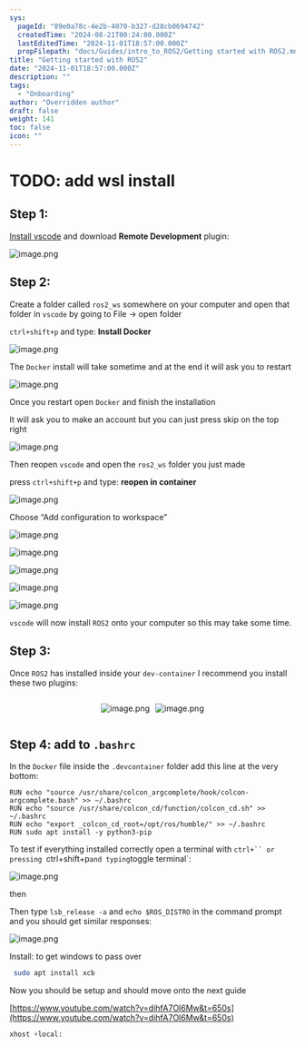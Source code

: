 ```yaml
---
sys:
  pageId: "89e0a78c-4e2b-4070-b327-d28cb0694742"
  createdTime: "2024-08-21T00:24:00.000Z"
  lastEditedTime: "2024-11-01T18:57:00.000Z"
  propFilepath: "docs/Guides/intro_to_ROS2/Getting started with ROS2.md"
title: "Getting started with ROS2"
date: "2024-11-01T18:57:00.000Z"
description: ""
tags:
  - "Onboarding"
author: "Overridden author"
draft: false
weight: 141
toc: false
icon: ""
---
```


# TODO: add wsl install

## Step 1:

[Install vscode](https://code.visualstudio.com/download) and download **Remote Development** plugin:

![image.png](https://prod-files-secure.s3.us-west-2.amazonaws.com/d518164a-d88e-44d1-a4ee-3adb3bd8bce0/efb52993-1881-4a40-b95e-6f020334f022/image.png?X-Amz-Algorithm=AWS4-HMAC-SHA256&X-Amz-Content-Sha256=UNSIGNED-PAYLOAD&X-Amz-Credential=ASIAZI2LB466YD5TTGFS%2F20250220%2Fus-west-2%2Fs3%2Faws4_request&X-Amz-Date=20250220T181028Z&X-Amz-Expires=3600&X-Amz-Security-Token=IQoJb3JpZ2luX2VjEJr%2F%2F%2F%2F%2F%2F%2F%2F%2F%2FwEaCXVzLXdlc3QtMiJHMEUCIQCoXkW76L%2FhHcW8JFkjhpYb6WrARrg%2BE96C3RWSqS3GAQIgFn1O5EpK9elbbgRUQh1Y0F0MwthDtQ1IIfyzdpjFvsAqiAQIw%2F%2F%2F%2F%2F%2F%2F%2F%2F%2F%2FARAAGgw2Mzc0MjMxODM4MDUiDPvyy2Y7XSvaL96kzyrcA%2B9MzmzcA4zH8DUb4mNRLCGWQmWhpVZHvPmvK3UivWIpcFYP0oYRluNISRMA0Xar%2BCdZHBUhLRFxAcDbLtcLXQ3WrHh7bWx7oMKdsBNCtHhZP2wE4Uk6sVZwesbdvAlAraq1qgM87G6Ggb0VlccAA5%2FHtxgJwNZ2ckxw9gNW4vyfUb9aqMZOEF762LVIg1HvktbD9PnpFs8BB8qleJSxzS%2FusH9FUaOcij0jDls45Vl7%2B6iSCOPTyUHmzkDqk5N9HWwog6X%2BsR2ScMq5aNsmJaUrya4U7eZbsV%2FsXHaG7nU0f0Ji3CGS%2BOuQ7xCKwkCSND6qZDCqeSBak%2FrEBPEG94JijvmNfDXJzOBQ2Gx4Kxitln7954op5dDJEWPcUrKrPLXknOAIv7twByshEKMaLDJeEcQNuEdVO0EXJWqQ5fTpJc1LhRXY5Kgo8%2F0hKqrDTP%2BqJRBRF9w%2FiO8uXjBVD2E1Jq0sRP9O%2BQ24jalhxH9tOxAD4zX3xZUcZQuS9LyMvpIBXlBofrZg97hkGX2MhYc1H39Sq8wpXN2fJUNfJmOge0upYzFNVX%2FvuUSC1M9DiTV8ILeEkd%2BMstg4e%2FDGed%2BeA6S10kfutZJurgm%2B9IYH%2BSSd1C2yFgfZdEXPMJTR3b0GOqUBlHGWv6zyZjhJzuK0NWvxoyXMe6XSI6VbfNJ82MjfDjFIVQ3sVuNLLTvHAo3SdvuXmlo7bCQu4SyjglFtj55ZJukk3OGXZtg2I%2F1VA3g1%2FfG5f111WBhoBcOO6XfCxQaE%2F63%2FhJE67bMExVQ7ZBcM3N4XjS4Qq%2Fsxhvu3Sx6l9z5IeDJrq22nubFRvigCCBa8e4N8dNk8qOMmMLNT3FYaDiu0Rryq&X-Amz-Signature=3a184524dfdce8aa830f8fe92db039718a616975b3ceac520ff6149c6bf7ec2b&X-Amz-SignedHeaders=host&x-id=GetObject)

## Step 2:

Create a folder called `ros2_ws` somewhere on your computer and open that folder in `vscode` by going to File → open folder 

`ctrl+shift+p` and type: **Install Docker**

![image.png](https://prod-files-secure.s3.us-west-2.amazonaws.com/d518164a-d88e-44d1-a4ee-3adb3bd8bce0/2269dc0e-1cd5-47ff-bceb-c04ad9b2eab0/image.png?X-Amz-Algorithm=AWS4-HMAC-SHA256&X-Amz-Content-Sha256=UNSIGNED-PAYLOAD&X-Amz-Credential=ASIAZI2LB466YD5TTGFS%2F20250220%2Fus-west-2%2Fs3%2Faws4_request&X-Amz-Date=20250220T181028Z&X-Amz-Expires=3600&X-Amz-Security-Token=IQoJb3JpZ2luX2VjEJr%2F%2F%2F%2F%2F%2F%2F%2F%2F%2FwEaCXVzLXdlc3QtMiJHMEUCIQCoXkW76L%2FhHcW8JFkjhpYb6WrARrg%2BE96C3RWSqS3GAQIgFn1O5EpK9elbbgRUQh1Y0F0MwthDtQ1IIfyzdpjFvsAqiAQIw%2F%2F%2F%2F%2F%2F%2F%2F%2F%2F%2FARAAGgw2Mzc0MjMxODM4MDUiDPvyy2Y7XSvaL96kzyrcA%2B9MzmzcA4zH8DUb4mNRLCGWQmWhpVZHvPmvK3UivWIpcFYP0oYRluNISRMA0Xar%2BCdZHBUhLRFxAcDbLtcLXQ3WrHh7bWx7oMKdsBNCtHhZP2wE4Uk6sVZwesbdvAlAraq1qgM87G6Ggb0VlccAA5%2FHtxgJwNZ2ckxw9gNW4vyfUb9aqMZOEF762LVIg1HvktbD9PnpFs8BB8qleJSxzS%2FusH9FUaOcij0jDls45Vl7%2B6iSCOPTyUHmzkDqk5N9HWwog6X%2BsR2ScMq5aNsmJaUrya4U7eZbsV%2FsXHaG7nU0f0Ji3CGS%2BOuQ7xCKwkCSND6qZDCqeSBak%2FrEBPEG94JijvmNfDXJzOBQ2Gx4Kxitln7954op5dDJEWPcUrKrPLXknOAIv7twByshEKMaLDJeEcQNuEdVO0EXJWqQ5fTpJc1LhRXY5Kgo8%2F0hKqrDTP%2BqJRBRF9w%2FiO8uXjBVD2E1Jq0sRP9O%2BQ24jalhxH9tOxAD4zX3xZUcZQuS9LyMvpIBXlBofrZg97hkGX2MhYc1H39Sq8wpXN2fJUNfJmOge0upYzFNVX%2FvuUSC1M9DiTV8ILeEkd%2BMstg4e%2FDGed%2BeA6S10kfutZJurgm%2B9IYH%2BSSd1C2yFgfZdEXPMJTR3b0GOqUBlHGWv6zyZjhJzuK0NWvxoyXMe6XSI6VbfNJ82MjfDjFIVQ3sVuNLLTvHAo3SdvuXmlo7bCQu4SyjglFtj55ZJukk3OGXZtg2I%2F1VA3g1%2FfG5f111WBhoBcOO6XfCxQaE%2F63%2FhJE67bMExVQ7ZBcM3N4XjS4Qq%2Fsxhvu3Sx6l9z5IeDJrq22nubFRvigCCBa8e4N8dNk8qOMmMLNT3FYaDiu0Rryq&X-Amz-Signature=3a96b570e774a58dfc53da8aa51a722cca40b06e6eb892da026b6a982fd11bd0&X-Amz-SignedHeaders=host&x-id=GetObject)

The `Docker` install will take sometime and at the end it will ask you to restart

![image.png](https://prod-files-secure.s3.us-west-2.amazonaws.com/d518164a-d88e-44d1-a4ee-3adb3bd8bce0/ed233f78-be33-4b1f-b89c-9c346c0e961e/image.png?X-Amz-Algorithm=AWS4-HMAC-SHA256&X-Amz-Content-Sha256=UNSIGNED-PAYLOAD&X-Amz-Credential=ASIAZI2LB466YD5TTGFS%2F20250220%2Fus-west-2%2Fs3%2Faws4_request&X-Amz-Date=20250220T181028Z&X-Amz-Expires=3600&X-Amz-Security-Token=IQoJb3JpZ2luX2VjEJr%2F%2F%2F%2F%2F%2F%2F%2F%2F%2FwEaCXVzLXdlc3QtMiJHMEUCIQCoXkW76L%2FhHcW8JFkjhpYb6WrARrg%2BE96C3RWSqS3GAQIgFn1O5EpK9elbbgRUQh1Y0F0MwthDtQ1IIfyzdpjFvsAqiAQIw%2F%2F%2F%2F%2F%2F%2F%2F%2F%2F%2FARAAGgw2Mzc0MjMxODM4MDUiDPvyy2Y7XSvaL96kzyrcA%2B9MzmzcA4zH8DUb4mNRLCGWQmWhpVZHvPmvK3UivWIpcFYP0oYRluNISRMA0Xar%2BCdZHBUhLRFxAcDbLtcLXQ3WrHh7bWx7oMKdsBNCtHhZP2wE4Uk6sVZwesbdvAlAraq1qgM87G6Ggb0VlccAA5%2FHtxgJwNZ2ckxw9gNW4vyfUb9aqMZOEF762LVIg1HvktbD9PnpFs8BB8qleJSxzS%2FusH9FUaOcij0jDls45Vl7%2B6iSCOPTyUHmzkDqk5N9HWwog6X%2BsR2ScMq5aNsmJaUrya4U7eZbsV%2FsXHaG7nU0f0Ji3CGS%2BOuQ7xCKwkCSND6qZDCqeSBak%2FrEBPEG94JijvmNfDXJzOBQ2Gx4Kxitln7954op5dDJEWPcUrKrPLXknOAIv7twByshEKMaLDJeEcQNuEdVO0EXJWqQ5fTpJc1LhRXY5Kgo8%2F0hKqrDTP%2BqJRBRF9w%2FiO8uXjBVD2E1Jq0sRP9O%2BQ24jalhxH9tOxAD4zX3xZUcZQuS9LyMvpIBXlBofrZg97hkGX2MhYc1H39Sq8wpXN2fJUNfJmOge0upYzFNVX%2FvuUSC1M9DiTV8ILeEkd%2BMstg4e%2FDGed%2BeA6S10kfutZJurgm%2B9IYH%2BSSd1C2yFgfZdEXPMJTR3b0GOqUBlHGWv6zyZjhJzuK0NWvxoyXMe6XSI6VbfNJ82MjfDjFIVQ3sVuNLLTvHAo3SdvuXmlo7bCQu4SyjglFtj55ZJukk3OGXZtg2I%2F1VA3g1%2FfG5f111WBhoBcOO6XfCxQaE%2F63%2FhJE67bMExVQ7ZBcM3N4XjS4Qq%2Fsxhvu3Sx6l9z5IeDJrq22nubFRvigCCBa8e4N8dNk8qOMmMLNT3FYaDiu0Rryq&X-Amz-Signature=974a220dbfa1b37695a3b14aee05222168a2cc50e8ee46c583d1dfcee9047853&X-Amz-SignedHeaders=host&x-id=GetObject)

Once you restart open `Docker` and finish the installation

It will ask you to make an account but you can just press skip on the top right

![image.png](https://prod-files-secure.s3.us-west-2.amazonaws.com/d518164a-d88e-44d1-a4ee-3adb3bd8bce0/21010ad9-1659-4fd9-9f59-9932a09b2a3d/image.png?X-Amz-Algorithm=AWS4-HMAC-SHA256&X-Amz-Content-Sha256=UNSIGNED-PAYLOAD&X-Amz-Credential=ASIAZI2LB466YD5TTGFS%2F20250220%2Fus-west-2%2Fs3%2Faws4_request&X-Amz-Date=20250220T181028Z&X-Amz-Expires=3600&X-Amz-Security-Token=IQoJb3JpZ2luX2VjEJr%2F%2F%2F%2F%2F%2F%2F%2F%2F%2FwEaCXVzLXdlc3QtMiJHMEUCIQCoXkW76L%2FhHcW8JFkjhpYb6WrARrg%2BE96C3RWSqS3GAQIgFn1O5EpK9elbbgRUQh1Y0F0MwthDtQ1IIfyzdpjFvsAqiAQIw%2F%2F%2F%2F%2F%2F%2F%2F%2F%2F%2FARAAGgw2Mzc0MjMxODM4MDUiDPvyy2Y7XSvaL96kzyrcA%2B9MzmzcA4zH8DUb4mNRLCGWQmWhpVZHvPmvK3UivWIpcFYP0oYRluNISRMA0Xar%2BCdZHBUhLRFxAcDbLtcLXQ3WrHh7bWx7oMKdsBNCtHhZP2wE4Uk6sVZwesbdvAlAraq1qgM87G6Ggb0VlccAA5%2FHtxgJwNZ2ckxw9gNW4vyfUb9aqMZOEF762LVIg1HvktbD9PnpFs8BB8qleJSxzS%2FusH9FUaOcij0jDls45Vl7%2B6iSCOPTyUHmzkDqk5N9HWwog6X%2BsR2ScMq5aNsmJaUrya4U7eZbsV%2FsXHaG7nU0f0Ji3CGS%2BOuQ7xCKwkCSND6qZDCqeSBak%2FrEBPEG94JijvmNfDXJzOBQ2Gx4Kxitln7954op5dDJEWPcUrKrPLXknOAIv7twByshEKMaLDJeEcQNuEdVO0EXJWqQ5fTpJc1LhRXY5Kgo8%2F0hKqrDTP%2BqJRBRF9w%2FiO8uXjBVD2E1Jq0sRP9O%2BQ24jalhxH9tOxAD4zX3xZUcZQuS9LyMvpIBXlBofrZg97hkGX2MhYc1H39Sq8wpXN2fJUNfJmOge0upYzFNVX%2FvuUSC1M9DiTV8ILeEkd%2BMstg4e%2FDGed%2BeA6S10kfutZJurgm%2B9IYH%2BSSd1C2yFgfZdEXPMJTR3b0GOqUBlHGWv6zyZjhJzuK0NWvxoyXMe6XSI6VbfNJ82MjfDjFIVQ3sVuNLLTvHAo3SdvuXmlo7bCQu4SyjglFtj55ZJukk3OGXZtg2I%2F1VA3g1%2FfG5f111WBhoBcOO6XfCxQaE%2F63%2FhJE67bMExVQ7ZBcM3N4XjS4Qq%2Fsxhvu3Sx6l9z5IeDJrq22nubFRvigCCBa8e4N8dNk8qOMmMLNT3FYaDiu0Rryq&X-Amz-Signature=f2ead00a31931abbbc21b8d916cbc5d44eabaf9371f76d8434de6af74507bab6&X-Amz-SignedHeaders=host&x-id=GetObject)

Then reopen `vscode` and open the `ros2_ws` folder you just made

press `ctrl+shift+p` and type: **reopen in container**

![image.png](https://prod-files-secure.s3.us-west-2.amazonaws.com/d518164a-d88e-44d1-a4ee-3adb3bd8bce0/4e93b8c2-41ad-488c-8095-c74205196118/image.png?X-Amz-Algorithm=AWS4-HMAC-SHA256&X-Amz-Content-Sha256=UNSIGNED-PAYLOAD&X-Amz-Credential=ASIAZI2LB466YD5TTGFS%2F20250220%2Fus-west-2%2Fs3%2Faws4_request&X-Amz-Date=20250220T181028Z&X-Amz-Expires=3600&X-Amz-Security-Token=IQoJb3JpZ2luX2VjEJr%2F%2F%2F%2F%2F%2F%2F%2F%2F%2FwEaCXVzLXdlc3QtMiJHMEUCIQCoXkW76L%2FhHcW8JFkjhpYb6WrARrg%2BE96C3RWSqS3GAQIgFn1O5EpK9elbbgRUQh1Y0F0MwthDtQ1IIfyzdpjFvsAqiAQIw%2F%2F%2F%2F%2F%2F%2F%2F%2F%2F%2FARAAGgw2Mzc0MjMxODM4MDUiDPvyy2Y7XSvaL96kzyrcA%2B9MzmzcA4zH8DUb4mNRLCGWQmWhpVZHvPmvK3UivWIpcFYP0oYRluNISRMA0Xar%2BCdZHBUhLRFxAcDbLtcLXQ3WrHh7bWx7oMKdsBNCtHhZP2wE4Uk6sVZwesbdvAlAraq1qgM87G6Ggb0VlccAA5%2FHtxgJwNZ2ckxw9gNW4vyfUb9aqMZOEF762LVIg1HvktbD9PnpFs8BB8qleJSxzS%2FusH9FUaOcij0jDls45Vl7%2B6iSCOPTyUHmzkDqk5N9HWwog6X%2BsR2ScMq5aNsmJaUrya4U7eZbsV%2FsXHaG7nU0f0Ji3CGS%2BOuQ7xCKwkCSND6qZDCqeSBak%2FrEBPEG94JijvmNfDXJzOBQ2Gx4Kxitln7954op5dDJEWPcUrKrPLXknOAIv7twByshEKMaLDJeEcQNuEdVO0EXJWqQ5fTpJc1LhRXY5Kgo8%2F0hKqrDTP%2BqJRBRF9w%2FiO8uXjBVD2E1Jq0sRP9O%2BQ24jalhxH9tOxAD4zX3xZUcZQuS9LyMvpIBXlBofrZg97hkGX2MhYc1H39Sq8wpXN2fJUNfJmOge0upYzFNVX%2FvuUSC1M9DiTV8ILeEkd%2BMstg4e%2FDGed%2BeA6S10kfutZJurgm%2B9IYH%2BSSd1C2yFgfZdEXPMJTR3b0GOqUBlHGWv6zyZjhJzuK0NWvxoyXMe6XSI6VbfNJ82MjfDjFIVQ3sVuNLLTvHAo3SdvuXmlo7bCQu4SyjglFtj55ZJukk3OGXZtg2I%2F1VA3g1%2FfG5f111WBhoBcOO6XfCxQaE%2F63%2FhJE67bMExVQ7ZBcM3N4XjS4Qq%2Fsxhvu3Sx6l9z5IeDJrq22nubFRvigCCBa8e4N8dNk8qOMmMLNT3FYaDiu0Rryq&X-Amz-Signature=c59dfa49d87800d22276ba93a68f839ec21bc79eb35512725840d4e3412c6a92&X-Amz-SignedHeaders=host&x-id=GetObject)

Choose “Add configuration to workspace”

![image.png](https://prod-files-secure.s3.us-west-2.amazonaws.com/d518164a-d88e-44d1-a4ee-3adb3bd8bce0/9560b282-5060-4989-ba37-97e7b2c22476/image.png?X-Amz-Algorithm=AWS4-HMAC-SHA256&X-Amz-Content-Sha256=UNSIGNED-PAYLOAD&X-Amz-Credential=ASIAZI2LB466YD5TTGFS%2F20250220%2Fus-west-2%2Fs3%2Faws4_request&X-Amz-Date=20250220T181028Z&X-Amz-Expires=3600&X-Amz-Security-Token=IQoJb3JpZ2luX2VjEJr%2F%2F%2F%2F%2F%2F%2F%2F%2F%2FwEaCXVzLXdlc3QtMiJHMEUCIQCoXkW76L%2FhHcW8JFkjhpYb6WrARrg%2BE96C3RWSqS3GAQIgFn1O5EpK9elbbgRUQh1Y0F0MwthDtQ1IIfyzdpjFvsAqiAQIw%2F%2F%2F%2F%2F%2F%2F%2F%2F%2F%2FARAAGgw2Mzc0MjMxODM4MDUiDPvyy2Y7XSvaL96kzyrcA%2B9MzmzcA4zH8DUb4mNRLCGWQmWhpVZHvPmvK3UivWIpcFYP0oYRluNISRMA0Xar%2BCdZHBUhLRFxAcDbLtcLXQ3WrHh7bWx7oMKdsBNCtHhZP2wE4Uk6sVZwesbdvAlAraq1qgM87G6Ggb0VlccAA5%2FHtxgJwNZ2ckxw9gNW4vyfUb9aqMZOEF762LVIg1HvktbD9PnpFs8BB8qleJSxzS%2FusH9FUaOcij0jDls45Vl7%2B6iSCOPTyUHmzkDqk5N9HWwog6X%2BsR2ScMq5aNsmJaUrya4U7eZbsV%2FsXHaG7nU0f0Ji3CGS%2BOuQ7xCKwkCSND6qZDCqeSBak%2FrEBPEG94JijvmNfDXJzOBQ2Gx4Kxitln7954op5dDJEWPcUrKrPLXknOAIv7twByshEKMaLDJeEcQNuEdVO0EXJWqQ5fTpJc1LhRXY5Kgo8%2F0hKqrDTP%2BqJRBRF9w%2FiO8uXjBVD2E1Jq0sRP9O%2BQ24jalhxH9tOxAD4zX3xZUcZQuS9LyMvpIBXlBofrZg97hkGX2MhYc1H39Sq8wpXN2fJUNfJmOge0upYzFNVX%2FvuUSC1M9DiTV8ILeEkd%2BMstg4e%2FDGed%2BeA6S10kfutZJurgm%2B9IYH%2BSSd1C2yFgfZdEXPMJTR3b0GOqUBlHGWv6zyZjhJzuK0NWvxoyXMe6XSI6VbfNJ82MjfDjFIVQ3sVuNLLTvHAo3SdvuXmlo7bCQu4SyjglFtj55ZJukk3OGXZtg2I%2F1VA3g1%2FfG5f111WBhoBcOO6XfCxQaE%2F63%2FhJE67bMExVQ7ZBcM3N4XjS4Qq%2Fsxhvu3Sx6l9z5IeDJrq22nubFRvigCCBa8e4N8dNk8qOMmMLNT3FYaDiu0Rryq&X-Amz-Signature=c6fa22210c9b068bf2b770be6a25e7d9fc1d921f1b6a15aadcab0bb0d6a39da9&X-Amz-SignedHeaders=host&x-id=GetObject)

![image.png](https://prod-files-secure.s3.us-west-2.amazonaws.com/d518164a-d88e-44d1-a4ee-3adb3bd8bce0/2ee63f81-886b-48e8-a553-dc6e5eac99e4/image.png?X-Amz-Algorithm=AWS4-HMAC-SHA256&X-Amz-Content-Sha256=UNSIGNED-PAYLOAD&X-Amz-Credential=ASIAZI2LB466YD5TTGFS%2F20250220%2Fus-west-2%2Fs3%2Faws4_request&X-Amz-Date=20250220T181028Z&X-Amz-Expires=3600&X-Amz-Security-Token=IQoJb3JpZ2luX2VjEJr%2F%2F%2F%2F%2F%2F%2F%2F%2F%2FwEaCXVzLXdlc3QtMiJHMEUCIQCoXkW76L%2FhHcW8JFkjhpYb6WrARrg%2BE96C3RWSqS3GAQIgFn1O5EpK9elbbgRUQh1Y0F0MwthDtQ1IIfyzdpjFvsAqiAQIw%2F%2F%2F%2F%2F%2F%2F%2F%2F%2F%2FARAAGgw2Mzc0MjMxODM4MDUiDPvyy2Y7XSvaL96kzyrcA%2B9MzmzcA4zH8DUb4mNRLCGWQmWhpVZHvPmvK3UivWIpcFYP0oYRluNISRMA0Xar%2BCdZHBUhLRFxAcDbLtcLXQ3WrHh7bWx7oMKdsBNCtHhZP2wE4Uk6sVZwesbdvAlAraq1qgM87G6Ggb0VlccAA5%2FHtxgJwNZ2ckxw9gNW4vyfUb9aqMZOEF762LVIg1HvktbD9PnpFs8BB8qleJSxzS%2FusH9FUaOcij0jDls45Vl7%2B6iSCOPTyUHmzkDqk5N9HWwog6X%2BsR2ScMq5aNsmJaUrya4U7eZbsV%2FsXHaG7nU0f0Ji3CGS%2BOuQ7xCKwkCSND6qZDCqeSBak%2FrEBPEG94JijvmNfDXJzOBQ2Gx4Kxitln7954op5dDJEWPcUrKrPLXknOAIv7twByshEKMaLDJeEcQNuEdVO0EXJWqQ5fTpJc1LhRXY5Kgo8%2F0hKqrDTP%2BqJRBRF9w%2FiO8uXjBVD2E1Jq0sRP9O%2BQ24jalhxH9tOxAD4zX3xZUcZQuS9LyMvpIBXlBofrZg97hkGX2MhYc1H39Sq8wpXN2fJUNfJmOge0upYzFNVX%2FvuUSC1M9DiTV8ILeEkd%2BMstg4e%2FDGed%2BeA6S10kfutZJurgm%2B9IYH%2BSSd1C2yFgfZdEXPMJTR3b0GOqUBlHGWv6zyZjhJzuK0NWvxoyXMe6XSI6VbfNJ82MjfDjFIVQ3sVuNLLTvHAo3SdvuXmlo7bCQu4SyjglFtj55ZJukk3OGXZtg2I%2F1VA3g1%2FfG5f111WBhoBcOO6XfCxQaE%2F63%2FhJE67bMExVQ7ZBcM3N4XjS4Qq%2Fsxhvu3Sx6l9z5IeDJrq22nubFRvigCCBa8e4N8dNk8qOMmMLNT3FYaDiu0Rryq&X-Amz-Signature=ecafd83d68c1eb80dae3305da7868d9d7ef4bd17d6ce49a14c2b7fbcd84482a9&X-Amz-SignedHeaders=host&x-id=GetObject)

![image.png](https://prod-files-secure.s3.us-west-2.amazonaws.com/d518164a-d88e-44d1-a4ee-3adb3bd8bce0/ae1580b2-b048-407e-aed9-b584224a7a04/image.png?X-Amz-Algorithm=AWS4-HMAC-SHA256&X-Amz-Content-Sha256=UNSIGNED-PAYLOAD&X-Amz-Credential=ASIAZI2LB466YD5TTGFS%2F20250220%2Fus-west-2%2Fs3%2Faws4_request&X-Amz-Date=20250220T181028Z&X-Amz-Expires=3600&X-Amz-Security-Token=IQoJb3JpZ2luX2VjEJr%2F%2F%2F%2F%2F%2F%2F%2F%2F%2FwEaCXVzLXdlc3QtMiJHMEUCIQCoXkW76L%2FhHcW8JFkjhpYb6WrARrg%2BE96C3RWSqS3GAQIgFn1O5EpK9elbbgRUQh1Y0F0MwthDtQ1IIfyzdpjFvsAqiAQIw%2F%2F%2F%2F%2F%2F%2F%2F%2F%2F%2FARAAGgw2Mzc0MjMxODM4MDUiDPvyy2Y7XSvaL96kzyrcA%2B9MzmzcA4zH8DUb4mNRLCGWQmWhpVZHvPmvK3UivWIpcFYP0oYRluNISRMA0Xar%2BCdZHBUhLRFxAcDbLtcLXQ3WrHh7bWx7oMKdsBNCtHhZP2wE4Uk6sVZwesbdvAlAraq1qgM87G6Ggb0VlccAA5%2FHtxgJwNZ2ckxw9gNW4vyfUb9aqMZOEF762LVIg1HvktbD9PnpFs8BB8qleJSxzS%2FusH9FUaOcij0jDls45Vl7%2B6iSCOPTyUHmzkDqk5N9HWwog6X%2BsR2ScMq5aNsmJaUrya4U7eZbsV%2FsXHaG7nU0f0Ji3CGS%2BOuQ7xCKwkCSND6qZDCqeSBak%2FrEBPEG94JijvmNfDXJzOBQ2Gx4Kxitln7954op5dDJEWPcUrKrPLXknOAIv7twByshEKMaLDJeEcQNuEdVO0EXJWqQ5fTpJc1LhRXY5Kgo8%2F0hKqrDTP%2BqJRBRF9w%2FiO8uXjBVD2E1Jq0sRP9O%2BQ24jalhxH9tOxAD4zX3xZUcZQuS9LyMvpIBXlBofrZg97hkGX2MhYc1H39Sq8wpXN2fJUNfJmOge0upYzFNVX%2FvuUSC1M9DiTV8ILeEkd%2BMstg4e%2FDGed%2BeA6S10kfutZJurgm%2B9IYH%2BSSd1C2yFgfZdEXPMJTR3b0GOqUBlHGWv6zyZjhJzuK0NWvxoyXMe6XSI6VbfNJ82MjfDjFIVQ3sVuNLLTvHAo3SdvuXmlo7bCQu4SyjglFtj55ZJukk3OGXZtg2I%2F1VA3g1%2FfG5f111WBhoBcOO6XfCxQaE%2F63%2FhJE67bMExVQ7ZBcM3N4XjS4Qq%2Fsxhvu3Sx6l9z5IeDJrq22nubFRvigCCBa8e4N8dNk8qOMmMLNT3FYaDiu0Rryq&X-Amz-Signature=458210419d5089ea5ce72c8f04b7bb22c5ebbfbde296d7bce4d81f95f9c12ca6&X-Amz-SignedHeaders=host&x-id=GetObject)

![image.png](https://prod-files-secure.s3.us-west-2.amazonaws.com/d518164a-d88e-44d1-a4ee-3adb3bd8bce0/53255b28-f75e-430f-b9e3-c0ac8577e42b/image.png?X-Amz-Algorithm=AWS4-HMAC-SHA256&X-Amz-Content-Sha256=UNSIGNED-PAYLOAD&X-Amz-Credential=ASIAZI2LB466YD5TTGFS%2F20250220%2Fus-west-2%2Fs3%2Faws4_request&X-Amz-Date=20250220T181028Z&X-Amz-Expires=3600&X-Amz-Security-Token=IQoJb3JpZ2luX2VjEJr%2F%2F%2F%2F%2F%2F%2F%2F%2F%2FwEaCXVzLXdlc3QtMiJHMEUCIQCoXkW76L%2FhHcW8JFkjhpYb6WrARrg%2BE96C3RWSqS3GAQIgFn1O5EpK9elbbgRUQh1Y0F0MwthDtQ1IIfyzdpjFvsAqiAQIw%2F%2F%2F%2F%2F%2F%2F%2F%2F%2F%2FARAAGgw2Mzc0MjMxODM4MDUiDPvyy2Y7XSvaL96kzyrcA%2B9MzmzcA4zH8DUb4mNRLCGWQmWhpVZHvPmvK3UivWIpcFYP0oYRluNISRMA0Xar%2BCdZHBUhLRFxAcDbLtcLXQ3WrHh7bWx7oMKdsBNCtHhZP2wE4Uk6sVZwesbdvAlAraq1qgM87G6Ggb0VlccAA5%2FHtxgJwNZ2ckxw9gNW4vyfUb9aqMZOEF762LVIg1HvktbD9PnpFs8BB8qleJSxzS%2FusH9FUaOcij0jDls45Vl7%2B6iSCOPTyUHmzkDqk5N9HWwog6X%2BsR2ScMq5aNsmJaUrya4U7eZbsV%2FsXHaG7nU0f0Ji3CGS%2BOuQ7xCKwkCSND6qZDCqeSBak%2FrEBPEG94JijvmNfDXJzOBQ2Gx4Kxitln7954op5dDJEWPcUrKrPLXknOAIv7twByshEKMaLDJeEcQNuEdVO0EXJWqQ5fTpJc1LhRXY5Kgo8%2F0hKqrDTP%2BqJRBRF9w%2FiO8uXjBVD2E1Jq0sRP9O%2BQ24jalhxH9tOxAD4zX3xZUcZQuS9LyMvpIBXlBofrZg97hkGX2MhYc1H39Sq8wpXN2fJUNfJmOge0upYzFNVX%2FvuUSC1M9DiTV8ILeEkd%2BMstg4e%2FDGed%2BeA6S10kfutZJurgm%2B9IYH%2BSSd1C2yFgfZdEXPMJTR3b0GOqUBlHGWv6zyZjhJzuK0NWvxoyXMe6XSI6VbfNJ82MjfDjFIVQ3sVuNLLTvHAo3SdvuXmlo7bCQu4SyjglFtj55ZJukk3OGXZtg2I%2F1VA3g1%2FfG5f111WBhoBcOO6XfCxQaE%2F63%2FhJE67bMExVQ7ZBcM3N4XjS4Qq%2Fsxhvu3Sx6l9z5IeDJrq22nubFRvigCCBa8e4N8dNk8qOMmMLNT3FYaDiu0Rryq&X-Amz-Signature=70f4df08dbc6f75368679dc83214f571dbcb8aedf93531e48b05b2050dc1a954&X-Amz-SignedHeaders=host&x-id=GetObject)

![image.png](https://prod-files-secure.s3.us-west-2.amazonaws.com/d518164a-d88e-44d1-a4ee-3adb3bd8bce0/7c562767-5af9-4ffb-97d1-327bcdf4ee00/image.png?X-Amz-Algorithm=AWS4-HMAC-SHA256&X-Amz-Content-Sha256=UNSIGNED-PAYLOAD&X-Amz-Credential=ASIAZI2LB466YD5TTGFS%2F20250220%2Fus-west-2%2Fs3%2Faws4_request&X-Amz-Date=20250220T181028Z&X-Amz-Expires=3600&X-Amz-Security-Token=IQoJb3JpZ2luX2VjEJr%2F%2F%2F%2F%2F%2F%2F%2F%2F%2FwEaCXVzLXdlc3QtMiJHMEUCIQCoXkW76L%2FhHcW8JFkjhpYb6WrARrg%2BE96C3RWSqS3GAQIgFn1O5EpK9elbbgRUQh1Y0F0MwthDtQ1IIfyzdpjFvsAqiAQIw%2F%2F%2F%2F%2F%2F%2F%2F%2F%2F%2FARAAGgw2Mzc0MjMxODM4MDUiDPvyy2Y7XSvaL96kzyrcA%2B9MzmzcA4zH8DUb4mNRLCGWQmWhpVZHvPmvK3UivWIpcFYP0oYRluNISRMA0Xar%2BCdZHBUhLRFxAcDbLtcLXQ3WrHh7bWx7oMKdsBNCtHhZP2wE4Uk6sVZwesbdvAlAraq1qgM87G6Ggb0VlccAA5%2FHtxgJwNZ2ckxw9gNW4vyfUb9aqMZOEF762LVIg1HvktbD9PnpFs8BB8qleJSxzS%2FusH9FUaOcij0jDls45Vl7%2B6iSCOPTyUHmzkDqk5N9HWwog6X%2BsR2ScMq5aNsmJaUrya4U7eZbsV%2FsXHaG7nU0f0Ji3CGS%2BOuQ7xCKwkCSND6qZDCqeSBak%2FrEBPEG94JijvmNfDXJzOBQ2Gx4Kxitln7954op5dDJEWPcUrKrPLXknOAIv7twByshEKMaLDJeEcQNuEdVO0EXJWqQ5fTpJc1LhRXY5Kgo8%2F0hKqrDTP%2BqJRBRF9w%2FiO8uXjBVD2E1Jq0sRP9O%2BQ24jalhxH9tOxAD4zX3xZUcZQuS9LyMvpIBXlBofrZg97hkGX2MhYc1H39Sq8wpXN2fJUNfJmOge0upYzFNVX%2FvuUSC1M9DiTV8ILeEkd%2BMstg4e%2FDGed%2BeA6S10kfutZJurgm%2B9IYH%2BSSd1C2yFgfZdEXPMJTR3b0GOqUBlHGWv6zyZjhJzuK0NWvxoyXMe6XSI6VbfNJ82MjfDjFIVQ3sVuNLLTvHAo3SdvuXmlo7bCQu4SyjglFtj55ZJukk3OGXZtg2I%2F1VA3g1%2FfG5f111WBhoBcOO6XfCxQaE%2F63%2FhJE67bMExVQ7ZBcM3N4XjS4Qq%2Fsxhvu3Sx6l9z5IeDJrq22nubFRvigCCBa8e4N8dNk8qOMmMLNT3FYaDiu0Rryq&X-Amz-Signature=f671004239487790d97be04a5581235a70bd4df5111ee36163433aab0dcdb2a2&X-Amz-SignedHeaders=host&x-id=GetObject)

`vscode` will now install `ROS2` onto your computer so this may take some time.

## Step 3:

Once `ROS2` has installed inside your `dev-container` I recommend you install these two plugins:

<div style="display: flex;flex-direction: row; column-gap:10px; max-width: 630px;justify-content: center;">
<div>

![image.png](https://prod-files-secure.s3.us-west-2.amazonaws.com/d518164a-d88e-44d1-a4ee-3adb3bd8bce0/3fc3d550-5a54-4ba1-ba6b-faa01cdb7369/image.png?X-Amz-Algorithm=AWS4-HMAC-SHA256&X-Amz-Content-Sha256=UNSIGNED-PAYLOAD&X-Amz-Credential=ASIAZI2LB466TFSWNU3N%2F20250220%2Fus-west-2%2Fs3%2Faws4_request&X-Amz-Date=20250220T181031Z&X-Amz-Expires=3600&X-Amz-Security-Token=IQoJb3JpZ2luX2VjEJr%2F%2F%2F%2F%2F%2F%2F%2F%2F%2FwEaCXVzLXdlc3QtMiJHMEUCIHYxGNSwS2ZVPfiLBqs6d61%2FfPh1EFICN%2BHvH8ROdLBcAiEA6tKrSEW8hCX1RTy6IDg%2Bzwby9gsNjMrM%2FrtS4NUd%2BqEqiAQIw%2F%2F%2F%2F%2F%2F%2F%2F%2F%2F%2FARAAGgw2Mzc0MjMxODM4MDUiDEwvB79WSEjVknDfByrcA0iH%2FYZ9Mfh3sYfZiYCsnko3%2BUL6CGuKoYlPw7jP%2F9SQ9qE6ybejufi2eigysLW9RYWn8WPOr9vXXJyz06IW19kUX2tdUyJqBAKjQpdOF7HslwDqRm24107kyQHEMaOfqfDvAk9tSrLPwFDfattjMZYglZ0VN5k%2BzKbplg22bjMgif%2F7asWPVSu7%2BzwwXUCpcpaJ5qlavbVgylrjrGGuVqtk333K4GQzrsjbqBFU2W7S3QDtvrgzsDMxmDwooSYSDODBRtjar94FTK%2BYWTaI2uorVl0%2FyOcXahHjaG7%2B%2F2dBtRDnJgJ8oLM9UxmLZuY8CIeVbGk4Hr9JVbxYUoz1NEYzneV3aDhFrPFYc%2FqL7GF8rOSJRtohgFgyN8oAVYr7qbzwvfed19O1LSGV6Xc%2FXI7Kaol%2BTXHM4CBUBieCLTo80gJyOknIMkTTfTBtQ8YAnxrYFFDGk71pJ9i97gEXsEq%2FGnt31jercFDsZJ7jNDwHq%2FMJMlmhm9eH0%2Floj4QLiU04BA4NuQ9g0wootvyGxoq1wVrgydu95gp0Wj2wSao92s75o54trOsmV1vVZPK1%2FGfHwzPXjZ%2Bdzv%2BMy471kZ%2F5Yx887gXbyZgwuV7wQszL5m6gHuF%2BTfSdFE8YMKHR3b0GOqUBhyQrAceHoi3bRl%2BUB0N8dFvXP7vLp45ZHZ9FdMAVkzrvaQYvrAeMe7o4JtZGf7qGspOdizvNgfeLBejIrihivtwv1XNk1SkINVlUt5Li2L9LeJSAGz%2BTniajo53HRLW56ntff37oBliz%2FreeE7HBr9%2FCd8PVekD3SLAFHoVhS1pCoj7K1d%2FJ9j5AvBsU3nUWVuUd9bLjqoWePR2k9YV5v1e1VVlj&X-Amz-Signature=90cf11640b82051161e24a4f566e3cf0fea465d4caea1d6cbde3b83b25e748a0&X-Amz-SignedHeaders=host&x-id=GetObject)

</div>
<div>

![image.png](https://prod-files-secure.s3.us-west-2.amazonaws.com/d518164a-d88e-44d1-a4ee-3adb3bd8bce0/d994cc66-13c2-4093-a5a3-f84cf4601a82/image.png?X-Amz-Algorithm=AWS4-HMAC-SHA256&X-Amz-Content-Sha256=UNSIGNED-PAYLOAD&X-Amz-Credential=ASIAZI2LB466TZ3IDC2C%2F20250220%2Fus-west-2%2Fs3%2Faws4_request&X-Amz-Date=20250220T181031Z&X-Amz-Expires=3600&X-Amz-Security-Token=IQoJb3JpZ2luX2VjEJr%2F%2F%2F%2F%2F%2F%2F%2F%2F%2FwEaCXVzLXdlc3QtMiJHMEUCIQDAQ7bB75wB%2BCyaLzibD71H%2Fvf80NdOcwkV7ZcV1%2F8qNQIgIZlNjX3fBBp57HAd4NuaWng5t1Mc4VEkFbdJtefAOaQqiAQIw%2F%2F%2F%2F%2F%2F%2F%2F%2F%2F%2FARAAGgw2Mzc0MjMxODM4MDUiDLsfdLdZRhPvUgIY5SrcA8UPSFIH4CC1LTmW81C0DdQsJVZtTRy%2FJIiQwMtzTO9e3bmb7CKTir4EDcGNCctbbFGLxcxJQojcRrBDtaffQvX23ygFeKzHOB9PCksWWF4a%2BzNvJQPB%2BWctnSdstQ99V%2B9sqx8fHDRR4q%2B2lpLIAr9ZfvdHuYEKdvFxBvnLjhMmcFGyY9gHuPcdsYMAma2kAEyK%2FSgZs%2B22RwosfSgELHJSyajxMH%2BwO%2FtrccTGA6EgCIdsLzLPYIGBCmoCLlylplurkoOL%2BTrV2yfcdx09mlTGX8Z6UGnmBmROXCLmI%2FDdUUKWEzRTB8IGppyAneMEb12hwEHCZylgaDd5c8VawuvhEyuF1jJmWmI2AECSZzftPC8DRtyliqGNMnu4E3%2FiJZYhmfrVZXG3qH2TpCA7d6aOWAD1YIqKrNFET6uM6kFEm6P7RknmBB0cr9rJfMpr1TOLA1X45g4rSTlugrpO%2FNonsmkmpo72AnixvUqVyQQSZJauDjfecryYykFDcflxvgPKUYHFK78SviEpqNaPLC8HbQXNTEwC7%2BMFUnkKMINwi6Y%2BvTW3bNcr2Ssg1b9FsfrxabUq0SC7jrq8fepEMy9WfXs8IzhVkonTKVzsTdLArzNQD4gtSrGpiYmCMPHQ3b0GOqUBrhkg8duU3PhLcAXxqYZ752S4Agyo4guMM03bszWCJ4NuWVIQU4gIO6pJKFGiVk6Mr5iRWZCUpDddaN5f1YJtYjpibaM584hGBU3unvXkp19ae1McKh5Q6Ell9O87N4UdzpMZKD%2Fb2jh8beDyBie3gRJJdLZK6O272TGjgB8F444IASwUU5B0ifknSqNiT7QY9g%2FAzVQl2LwCRT06gly%2BRMjGrk3B&X-Amz-Signature=4704139b963feb32cbd9b9809a259bb2f1d659323b823fb5d6ba61c95e40eef7&X-Amz-SignedHeaders=host&x-id=GetObject)

</div>
</div>

## Step 4: add to `.bashrc`

In the `Docker` file inside the `.devcontainer` folder add this line at the very bottom: 

```docker
RUN echo "source /usr/share/colcon_argcomplete/hook/colcon-argcomplete.bash" >> ~/.bashrc
RUN echo "source /usr/share/colcon_cd/function/colcon_cd.sh" >> ~/.bashrc
RUN echo "export _colcon_cd_root=/opt/ros/humble/" >> ~/.bashrc
RUN sudo apt install -y python3-pip 
```

To test if everything installed correctly open a terminal with `ctrl+`` or pressing `ctrl+shift+p` and typing `toggle terminal`:

![image.png](https://prod-files-secure.s3.us-west-2.amazonaws.com/d518164a-d88e-44d1-a4ee-3adb3bd8bce0/6a4943d8-b04e-4c02-9a58-775f3384d1a5/image.png?X-Amz-Algorithm=AWS4-HMAC-SHA256&X-Amz-Content-Sha256=UNSIGNED-PAYLOAD&X-Amz-Credential=ASIAZI2LB466YD5TTGFS%2F20250220%2Fus-west-2%2Fs3%2Faws4_request&X-Amz-Date=20250220T181028Z&X-Amz-Expires=3600&X-Amz-Security-Token=IQoJb3JpZ2luX2VjEJr%2F%2F%2F%2F%2F%2F%2F%2F%2F%2FwEaCXVzLXdlc3QtMiJHMEUCIQCoXkW76L%2FhHcW8JFkjhpYb6WrARrg%2BE96C3RWSqS3GAQIgFn1O5EpK9elbbgRUQh1Y0F0MwthDtQ1IIfyzdpjFvsAqiAQIw%2F%2F%2F%2F%2F%2F%2F%2F%2F%2F%2FARAAGgw2Mzc0MjMxODM4MDUiDPvyy2Y7XSvaL96kzyrcA%2B9MzmzcA4zH8DUb4mNRLCGWQmWhpVZHvPmvK3UivWIpcFYP0oYRluNISRMA0Xar%2BCdZHBUhLRFxAcDbLtcLXQ3WrHh7bWx7oMKdsBNCtHhZP2wE4Uk6sVZwesbdvAlAraq1qgM87G6Ggb0VlccAA5%2FHtxgJwNZ2ckxw9gNW4vyfUb9aqMZOEF762LVIg1HvktbD9PnpFs8BB8qleJSxzS%2FusH9FUaOcij0jDls45Vl7%2B6iSCOPTyUHmzkDqk5N9HWwog6X%2BsR2ScMq5aNsmJaUrya4U7eZbsV%2FsXHaG7nU0f0Ji3CGS%2BOuQ7xCKwkCSND6qZDCqeSBak%2FrEBPEG94JijvmNfDXJzOBQ2Gx4Kxitln7954op5dDJEWPcUrKrPLXknOAIv7twByshEKMaLDJeEcQNuEdVO0EXJWqQ5fTpJc1LhRXY5Kgo8%2F0hKqrDTP%2BqJRBRF9w%2FiO8uXjBVD2E1Jq0sRP9O%2BQ24jalhxH9tOxAD4zX3xZUcZQuS9LyMvpIBXlBofrZg97hkGX2MhYc1H39Sq8wpXN2fJUNfJmOge0upYzFNVX%2FvuUSC1M9DiTV8ILeEkd%2BMstg4e%2FDGed%2BeA6S10kfutZJurgm%2B9IYH%2BSSd1C2yFgfZdEXPMJTR3b0GOqUBlHGWv6zyZjhJzuK0NWvxoyXMe6XSI6VbfNJ82MjfDjFIVQ3sVuNLLTvHAo3SdvuXmlo7bCQu4SyjglFtj55ZJukk3OGXZtg2I%2F1VA3g1%2FfG5f111WBhoBcOO6XfCxQaE%2F63%2FhJE67bMExVQ7ZBcM3N4XjS4Qq%2Fsxhvu3Sx6l9z5IeDJrq22nubFRvigCCBa8e4N8dNk8qOMmMLNT3FYaDiu0Rryq&X-Amz-Signature=c73927b8426302742d6a31c64eb0468de5e1c88f73c434774a984dcf64508346&X-Amz-SignedHeaders=host&x-id=GetObject)

then 

Then type `lsb_release -a` and `echo $ROS_DISTRO` in the command prompt and you should get similar responses:

![image.png](https://prod-files-secure.s3.us-west-2.amazonaws.com/d518164a-d88e-44d1-a4ee-3adb3bd8bce0/3e635dec-a805-4e85-8b9e-d000e5b71a4e/image.png?X-Amz-Algorithm=AWS4-HMAC-SHA256&X-Amz-Content-Sha256=UNSIGNED-PAYLOAD&X-Amz-Credential=ASIAZI2LB466YD5TTGFS%2F20250220%2Fus-west-2%2Fs3%2Faws4_request&X-Amz-Date=20250220T181028Z&X-Amz-Expires=3600&X-Amz-Security-Token=IQoJb3JpZ2luX2VjEJr%2F%2F%2F%2F%2F%2F%2F%2F%2F%2FwEaCXVzLXdlc3QtMiJHMEUCIQCoXkW76L%2FhHcW8JFkjhpYb6WrARrg%2BE96C3RWSqS3GAQIgFn1O5EpK9elbbgRUQh1Y0F0MwthDtQ1IIfyzdpjFvsAqiAQIw%2F%2F%2F%2F%2F%2F%2F%2F%2F%2F%2FARAAGgw2Mzc0MjMxODM4MDUiDPvyy2Y7XSvaL96kzyrcA%2B9MzmzcA4zH8DUb4mNRLCGWQmWhpVZHvPmvK3UivWIpcFYP0oYRluNISRMA0Xar%2BCdZHBUhLRFxAcDbLtcLXQ3WrHh7bWx7oMKdsBNCtHhZP2wE4Uk6sVZwesbdvAlAraq1qgM87G6Ggb0VlccAA5%2FHtxgJwNZ2ckxw9gNW4vyfUb9aqMZOEF762LVIg1HvktbD9PnpFs8BB8qleJSxzS%2FusH9FUaOcij0jDls45Vl7%2B6iSCOPTyUHmzkDqk5N9HWwog6X%2BsR2ScMq5aNsmJaUrya4U7eZbsV%2FsXHaG7nU0f0Ji3CGS%2BOuQ7xCKwkCSND6qZDCqeSBak%2FrEBPEG94JijvmNfDXJzOBQ2Gx4Kxitln7954op5dDJEWPcUrKrPLXknOAIv7twByshEKMaLDJeEcQNuEdVO0EXJWqQ5fTpJc1LhRXY5Kgo8%2F0hKqrDTP%2BqJRBRF9w%2FiO8uXjBVD2E1Jq0sRP9O%2BQ24jalhxH9tOxAD4zX3xZUcZQuS9LyMvpIBXlBofrZg97hkGX2MhYc1H39Sq8wpXN2fJUNfJmOge0upYzFNVX%2FvuUSC1M9DiTV8ILeEkd%2BMstg4e%2FDGed%2BeA6S10kfutZJurgm%2B9IYH%2BSSd1C2yFgfZdEXPMJTR3b0GOqUBlHGWv6zyZjhJzuK0NWvxoyXMe6XSI6VbfNJ82MjfDjFIVQ3sVuNLLTvHAo3SdvuXmlo7bCQu4SyjglFtj55ZJukk3OGXZtg2I%2F1VA3g1%2FfG5f111WBhoBcOO6XfCxQaE%2F63%2FhJE67bMExVQ7ZBcM3N4XjS4Qq%2Fsxhvu3Sx6l9z5IeDJrq22nubFRvigCCBa8e4N8dNk8qOMmMLNT3FYaDiu0Rryq&X-Amz-Signature=b837b23642b747cb202d1a146ef0889237c2cb93adaafe40b1a2a5300a195685&X-Amz-SignedHeaders=host&x-id=GetObject)

Install:  to get windows to pass over

```bash
 sudo apt install xcb
```

Now you should be setup and should move onto the next guide 

[https://www.youtube.com/watch?v=dihfA7Ol6Mw&t=650s](https://www.youtube.com/watch?v=dihfA7Ol6Mw&t=650s)

```python
xhost +local:
```

